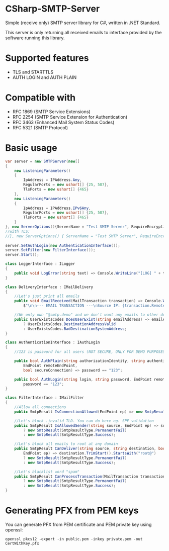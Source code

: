 # CSharp-SMTP-Server
Simple (receive only) SMTP server library for C#, written in .NET Standard.

This server is only returning all received emails to interface provided by the software running this library.

# Supported features
* TLS and STARTTLS
* AUTH LOGIN and AUTH PLAIN

# Compatible with
* RFC 1869 (SMTP Service Extensions)
* RFC 2254 (SMTP Service Extension for Authentication)
* RFC 3463 (Enhanced Mail System Status Codes)
* RFC 5321 (SMTP Protocol)

# Basic usage
```cs
var server = new SMTPServer(new[]
{
	new ListeningParameters()
	{
		IpAddress = IPAddress.Any,
		RegularPorts = new ushort[] {25, 587},
		TlsPorts = new ushort[] {465}
	},
	new ListeningParameters()
	{
		IpAddress = IPAddress.IPv6Any,
		RegularPorts = new ushort[] {25, 587},
		TlsPorts = new ushort[] {465}
	}
}, new ServerOptions(){ServerName = "Test SMTP Server", RequireEncryptionForAuth = false}, new DeliveryInterface(), new LoggerInterface());
//with TLS:
//}, new ServerOptions() { ServerName = "Test SMTP Server", RequireEncryptionForAuth = true}, new DeliveryInterface(), new LoggerInterface(), new X509Certificate2("PathToCertWithKey.pfx"));
		
server.SetAuthLogin(new AuthenticationInterface());
server.SetFilter(new FilterInterface());
server.Start();
```
      
```cs
class LoggerInterface : ILogger
{
	public void LogError(string text) => Console.WriteLine("[LOG] " + text);
}
```
  
```cs
class DeliveryInterface : IMailDelivery
{
	//Let's just print all emails
	public void EmailReceived(MailTransaction transaction) => Console.WriteLine(
		$"\n\n--- EMAIL TRANSACTION ---\nSource IP: {transaction.RemoteEndPoint}\nAuthenticated: {transaction.AuthenticatedUser ?? "(not authenticated)"}\nFrom: {transaction.From}\nTo: {transaction.To.Aggregate((current, item) => current + ", " + item)}\nBody: {transaction.Body}\n--- END OF TRANSACTION ---\n\n");

	//We only own "@smtp.demo" and we don't want any emails to other domains
	public UserExistsCodes DoesUserExist(string emailAddress) => emailAddress.EndsWith("@smtp.demo")
		? UserExistsCodes.DestinationAddressValid
		: UserExistsCodes.BadDestinationSystemAddress;
}
```

```cs
class AuthenticationInterface : IAuthLogin
{
	//123 is password for all users (NOT SECURE, ONLY FOR DEMO PURPOSES!)

	public bool AuthPlain(string authorizationIdentity, string authenticationIdentity, string password,
		EndPoint remoteEndPoint,
		bool secureConnection) => password == "123";

	public bool AuthLogin(string login, string password, EndPoint remoteEndPoint, bool secureConnection) =>
		password == "123";
}
```

```cs
class FilterInterface : IMailFilter
{
	//Allow all connections
	public SmtpResult IsConnectionAllowed(EndPoint ep) => new SmtpResult(SmtpResultType.Success);

	//Let's block .invalid TLD. You can do here eg. SPF validation
	public SmtpResult IsAllowedSender(string source, EndPoint ep) => source.TrimEnd().EndsWith(".invalid")
		? new SmtpResult(SmtpResultType.PermanentFail)
		: new SmtpResult(SmtpResultType.Success);

	//Let's block all emails to root at any domain
	public SmtpResult CanDeliver(string source, string destination, bool authenticated, string username,
		EndPoint ep) => destination.TrimStart().StartsWith("root@")
		? new SmtpResult(SmtpResultType.PermanentFail)
		: new SmtpResult(SmtpResultType.Success);

	//Let's blacklist word "spam"
	public SmtpResult CanProcessTransaction(MailTransaction transaction) => transaction.Body.ToLower().Contains("spam")
		? new SmtpResult(SmtpResultType.PermanentFail)
		: new SmtpResult(SmtpResultType.Success);
}
```

# Generating PFX from PEM keys
You can generate PFX from PEM certificate and PEM private key using openssl:
```
openssl pkcs12 -export -in public.pem -inkey private.pem -out CertWithKey.pfx
```
